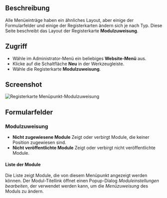 <!-- Filename: Help6.x:Menu_Item_Module_Assignment / Display title: Menüpunkt-Modulzuweisung -->

## Beschreibung

Alle Menüeinträge haben ein ähnliches Layout, aber einige der Formularfelder und einige der Registerkarten ändern sich je nach Typ. Diese Seite beschreibt das Layout der Registerkarte **Modulzuweisung**.

## Zugriff

* Wähle im Administrator-Menü ein beliebiges **Website-Menü** aus.
* Klicke auf die Schaltfläche **Neu** in der Werkzeugleiste.
* Wähle die Registerkarte **Modulzuweisung**.

## Screenshot

![Registerkarte Menüpunkt-Modulzuweisung](../../../de/images/menu-items-common/menu-item-module-assignment.png)

## Formularfelder

### Modulzuweisung

- **Nicht zugewiesene Module** Zeigt oder verbirgt Module, die keiner Position zugewiesen sind.
- **Nicht veröffentlichte Module** Zeigt oder verbirgt nicht veröffentlichte Module.

#### Liste der Module

Die Liste zeigt Module, die von diesem Menüpunkt angezeigt werden können. Der Modul-Titellink öffnet einen Popup-Dialog *Moduleinstellungen bearbeiten*, der verwendet werden kann, um die *Menüzuweisung* des Moduls zu ändern.

